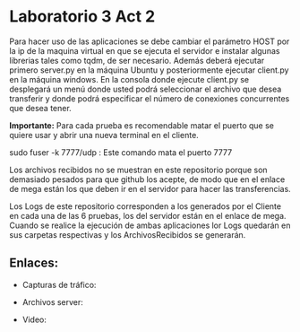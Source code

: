 # Laboratorio 3 Act 2

Para hacer uso de las aplicaciones se debe cambiar el parámetro HOST por la ip de la maquina virtual en que se ejecuta el servidor e instalar algunas librerias tales como tqdm, de ser necesario. Además deberá ejecutar primero server.py en la máquina Ubuntu y posteriormente ejecutar client.py en la máquina windows. En la consola donde ejecute client.py se desplegará un menú donde usted podrá seleccionar el archivo que desea transferir y donde podrá especificar el número de conexiones concurrentes que desea tener.

**Importante:** Para cada prueba es recomendable matar el puerto que se quiere usar y abrir una nueva terminal en el cliente. 

sudo fuser -k 7777/udp : Este comando mata el puerto 7777


Los archivos recibidos no se muestran en este repositorio porque son demasiado pesados para que github los acepte, de modo que en el enlace de mega están los que deben ir en el servidor para hacer las transferencias. 

Los Logs de este repositorio corresponden a los generados por el Cliente en cada una de las 6 pruebas, los del servidor están en el enlace de mega. Cuando se realice la ejecución de ambas aplicaciones lor Logs quedarán en sus carpetas respectivas y los ArchivosRecibidos se generarán. 

## Enlaces:

-	Capturas de tráfico: 

-	Archivos server:  

- Video: 
